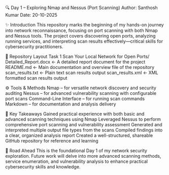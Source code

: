 🔍 Day 1 – Exploring Nmap and Nessus (Port Scanning) Author: Santhosh Kumar Date: 20-10-2025

✨ Introduction This repository marks the beginning of my hands-on journey into network reconnaissance, focusing on port scanning with both Nmap and Nessus tools.
The project covers discovering open ports, analyzing running services, and interpreting scan results effectively—critical skills for cybersecurity practitioners.

📂 Repository Layout Task 1 Scan Your Local Network for Open Ports/
Detailed_Report.docx ← A detailed report document for the project 
README.md ← Main documentation and overview file of the repository
scan_results.txt ← Plain text scan results output
scan_results.xml ← XML formatted scan results output

⚙️ Tools & Methods Nmap – for versatile network discovery and security auditing
Nessus – for advanced vulnerability scanning with configurable port scans 
Command-Line Interface – for running scan commands 
Markdown – for documentation and analysis delivery

🚩 Key Takeaways Gained practical experience with both basic and advanced scanning techniques using Nmap 
Leveraged Nessus to perform comprehensive port scanning and vulnerability assessment Generated and interpreted multiple output file types from the scans 
Compiled findings into a clear, organized analysis report Created a well-structured, shareable GitHub repository for reference and learning

🔮 Road Ahead This is the foundational Day 1 of my network security exploration. 
Future work will delve into more advanced scanning methods, service enumeration, and vulnerability analysis to enhance practical cybersecurity skills and knowledge.
